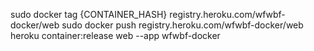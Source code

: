 sudo docker tag {CONTAINER_HASH} registry.heroku.com/wfwbf-docker/web
sudo docker push registry.heroku.com/wfwbf-docker/web
heroku container:release web --app wfwbf-docker